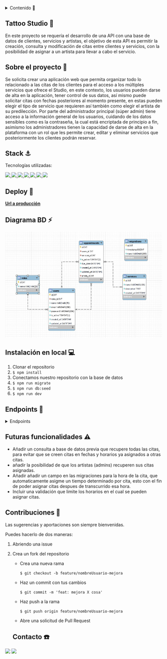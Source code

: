 <details>
  <summary>Contenido 📝</summary>
  <ol>
    <li><a href="#objetivo">Objetivo</a></li>
    <li><a href="#sobre-el-proyecto">Sobre el proyecto</a></li>
    <li><a href="#stack">Stack</a></li>
    <li><a href="#deploy-🚀">Deploy</a></li>
    <li><a href="#diagrama-bd">Diagrama</a></li>
    <li><a href="#instalación-en-local">Instalación</a></li>
    <li><a href="#endpoints">Endpoints</a></li>
    <li><a href="#futuras-funcionalidades">Futuras funcionalidades</a></li>
    <li><a href="#contribuciones">Contribuciones</a></li>
    <li><a href="#contacto">Contacto</a></li>
  </ol>
</details>

## Tattoo Studio :metal:
En este proyecto se requería el desarrollo de una API con una base de datos de clientes, servicios y artistas, el objetivo de esta API es permitir la creación, consulta y modificación de citas entre clientes y servicios, con la posibilidad de asignar a un artista para llevar a cabo el servicio.

## Sobre el proyecto :page_facing_up:
Se solicita crear una aplicación web que permita organizar todo lo relacionado a las citas de los clientes para el acceso a los múltiples servicios que ofrece el Studio, en este contexto, los usuarios pueden darse de alta en la aplicación, tener control de sus datos, así mismo puede solicitar citas con fechas posteriores al momento presente, en estas pueden elegir el tipo de servicio que requieren así también como elegir el artista de su predilección. Por parte del administrador principal (súper admin) tiene acceso a la información general de los usuarios, cuidando de los datos sensibles como es la contraseña, la cual está encriptada de principio a fin, asimismo los administradores tienen la capacidad de darse de alta en la plataforma con un rol que les permite crear, editar y eliminar servicios que posteriormente los clientes podrán reservar.


## Stack :anchor:
Tecnologías utilizadas:
<div align="left">
<a href="https://www.mysql.com/">
    <img src= "https://img.shields.io/badge/mysql-3E6E93?style=for-the-badge&logo=mysql&logoColor=white"/>
</a>
<a href="https://www.expressjs.com/">
    <img src= "https://img.shields.io/badge/express.js-%23404d59.svg?style=for-the-badge&logo=express&logoColor=%2361DAFB"/>
</a>
<a href="https://nodejs.org/es/">
    <img src= "https://img.shields.io/badge/node.js-026E00?style=for-the-badge&logo=node.js&logoColor=white"/>
</a>
<a href="https://developer.mozilla.org/es/docs/Web/JavaScript">
    <img src= "https://img.shields.io/badge/javascipt-EFD81D?style=for-the-badge&logo=javascript&logoColor=black"/>
</a>
<a href="https://www.github.com/">
    <img src= "https://img.shields.io/badge/github-24292F?style=for-the-badge&logo=github&logoColor=white"/>
</a>
<a href="https://git-scm.com/">
    <img src= "https://img.shields.io/badge/git-F54D27?style=for-the-badge&logo=git&logoColor=white"/>
</a>
<a href="https://jwt.io/">
    <img src= "https://img.shields.io/badge/JWT-black?style=for-the-badge&logo=JSON%20web%20tokens"/>
</a>
 </div>

 ## Deploy 🚀 
<div align="left">
    <a href="https://www.google.com"><strong>Url a producción </strong></a>
</div>

## Diagrama BD :zap:
!['imagen-db'](./images/db-tattoo-studio.jpg)

## Instalación en local :computer:
1. Clonar el repositorio
2. ` $ npm install `
3. Conectamos nuestro repositorio con la base de datos 
4. ``` $ npm run migrate ``` 
5. ``` $ npm run db:seed ``` 
6. ``` $ npm run dev ```

## Endpoints :electric_plug:	
<details>
<summary>Endpoints</summary>

- AUTH
    - REGISTER USERS

            POST http://localhost:3380/api/auth/register
        body:
        ``` js
                {
                "name": "pedro",
                "email": "pedro@pedro.com",
                "password": "12345678"
                }
        ```
    - REGISTER ADMIN / ARTISTS

             POST http://localhost:3380/api/auth/admin
         body:
         ``` js
                {
                    "name": "tatuador"
                    "email": "tatuador@tatuador.com",
                    "password": "12345678"
                }
        ```
    - LOGIN

            POST http://localhost:3380/api/auth/login  
        body:
        ``` js
            {
                "email": "pedro@pedro.com",
                "password": "12345678"
            }
        ```
- ROLES
    - GET ALL ROLES (SUPER ADMIN)

            GET http://localhost:3380/api/roles
        Bearer Token:
        ```js
            eyJhbGciOiJIUzI1NiIsInR5cCI6IkpXVCJ9.eyJpZCI6MSwicm9sZSI6MywiZW1haWwiOiJhYnJhaGFtLmVzY29iYXJAZXhhbXBsZS5jb20iLCJpYXQiOjE3MjA3MjUxMzQsImV4cCI6MTcyMDcyODczNH0.jxfLmca7YJHKxXsj3kC05hpKYEM3OCL9ADIUFWfegeE
        ```
    - CREATE ROLES (SUPER ADMIN)

            POST http://localhost:3380/api/roles
        Bearer Token:
        ```js
            eyJhbGciOiJIUzI1NiIsInR5cCI6IkpXVCJ9.eyJpZCI6MSwicm9sZSI6MywiZW1haWwiOiJhYnJhaGFtLmVzY29iYXJAZXhhbXBsZS5jb20iLCJpYXQiOjE3MjA3MjUxMzQsImV4cCI6MTcyMDcyODczNH0.jxfLmca7YJHKxXsj3kC05hpKYEM3OCL9ADIUFWfegeE
        ```
        body:
        ```js
            {
                "name": "tatuador"
            }
        ```
    - DELETE ROLES (SUPER ADMIN)

            DELETE http://localhost:3380/api/roles/:id_role
        Bearer Token:
        ```js
            eyJhbGciOiJIUzI1NiIsInR5cCI6IkpXVCJ9.eyJpZCI6MSwicm9sZSI6MywiZW1haWwiOiJhYnJhaGFtLmVzY29iYXJAZXhhbXBsZS5jb20iLCJpYXQiOjE3MjA3MjUxMzQsImV4cCI6MTcyMDcyODczNH0.jxfLmca7YJHKxXsj3kC05hpKYEM3OCL9ADIUFWfegeE
         ```
- USERS
    - GET ALL USERS (SUPER ADMIN)

            GET http://localhost:3380/api/users
        Bearer Token:
        ```js
            eyJhbGciOiJIUzI1NiIsInR5cCI6IkpXVCJ9.eyJpZCI6MSwicm9sZSI6MywiZW1haWwiOiJhYnJhaGFtLmVzY29iYXJAZXhhbXBsZS5jb20iLCJpYXQiOjE3MjA3MjUxMzQsImV4cCI6MTcyMDcyODczNH0.jxfLmca7YJHKxXsj3kC05hpKYEM3OCL9ADIUFWfegeE
         ```
    - GET USER PROFILE

            GET http://localhost:3380/api/users/profile
        Bearer Token:
        ```js
            eyJhbGciOiJIUzI1NiIsInR5cCI6IkpXVCJ9.eyJpZCI6MSwicm9sZSI6MywiZW1haWwiOiJhYnJhaGFtLmVzY29iYXJAZXhhbXBsZS5jb20iLCJpYXQiOjE3MjA3MjUxMzQsImV4cCI6MTcyMDcyODczNH0.jxfLmca7YJHKxXsj3kC05hpKYEM3OCL9ADIUFWfegeE
         ```
    - UPDATE USER PROFILE

            PUT http://localhost:3380/api/users/profile
        Bearer Token:
        ```js
            eyJhbGciOiJIUzI1NiIsInR5cCI6IkpXVCJ9.eyJpZCI6MSwicm9sZSI6MywiZW1haWwiOiJhYnJhaGFtLmVzY29iYXJAZXhhbXBsZS5jb20iLCJpYXQiOjE3MjA3MjUxMzQsImV4cCI6MTcyMDcyODczNH0.jxfLmca7YJHKxXsj3kC05hpKYEM3OCL9ADIUFWfegeE
         ```
        body:
        ```js
        {
            "name": "tatuador",
            "email": "tatuador@tatuador.com",
            "password": "12345678"
        }
        ```

    - UPDATE USER ROLE (SUPER ADMIN)

            PUT http://localhost:3380/api/users/1/role
        Bearer Token:
        ```js
            eyJhbGciOiJIUzI1NiIsInR5cCI6IkpXVCJ9.eyJpZCI6MSwicm9sZSI6MywiZW1haWwiOiJhYnJhaGFtLmVzY29iYXJAZXhhbXBsZS5jb20iLCJpYXQiOjE3MjA3MjUxMzQsImV4cCI6MTcyMDcyODczNH0.jxfLmca7YJHKxXsj3kC05hpKYEM3OCL9ADIUFWfegeE
        ```
        body:
        ```js
            {
                "roles_id": 3
            }
        ```
    - DELETE USER (SUPER ADMIN)

            PUT http://localhost:3380/api/users/:user_id
        Bearer Token:
        ```js
            eyJhbGciOiJIUzI1NiIsInR5cCI6IkpXVCJ9.eyJpZCI6MSwicm9sZSI6MywiZW1haWwiOiJhYnJhaGFtLmVzY29iYXJAZXhhbXBsZS5jb20iLCJpYXQiOjE3MjA3MjUxMzQsImV4cCI6MTcyMDcyODczNH0.jxfLmca7YJHKxXsj3kC05hpKYEM3OCL9ADIUFWfegeE
        ```
    - GET USER BY EMAIL (SUPER ADMIN)

            PUT http://localhost:3380/api/users/filters?email=example@example.com
        Bearer Token:
        ```js
            eyJhbGciOiJIUzI1NiIsInR5cCI6IkpXVCJ9.eyJpZCI6MSwicm9sZSI6MywiZW1haWwiOiJhYnJhaGFtLmVzY29iYXJAZXhhbXBsZS5jb20iLCJpYXQiOjE3MjA3MjUxMzQsImV4cCI6MTcyMDcyODczNH0.jxfLmca7YJHKxXsj3kC05hpKYEM3OCL9ADIUFWfegeE
        ```
        Params:
        ```js
            email=example@example.com
        ```
    - GET ALL ARTISTS

            GET http://localhost:3380/api/users/artists

- SERVICES
    - GET ALL SERVICES

            GET http://localhost:3380/api/services

    - CREATE NEW SERVICES (ADMIN - SUPER ADMIN)

            POST http://localhost:3380/api/services
        Bearer Token:
        ```js
            eyJhbGciOiJIUzI1NiIsInR5cCI6IkpXVCJ9.eyJpZCI6MSwicm9sZSI6MywiZW1haWwiOiJhYnJhaGFtLmVzY29iYXJAZXhhbXBsZS5jb20iLCJpYXQiOjE3MjA3MjUxMzQsImV4cCI6MTcyMDcyODczNH0.jxfLmca7YJHKxXsj3kC05hpKYEM3OCL9ADIUFWfegeE
        ```
        body:
        ```js
            {
                "name": "service name",
                "description": "service descriptión."
            }
        ```
    - UPDATE SERVICES (ADMIN - SUPER ADMIN)

            PUT http://localhost:3380/api/services/:service_id
        Bearer Token:
        ```js
            eyJhbGciOiJIUzI1NiIsInR5cCI6IkpXVCJ9.eyJpZCI6MSwicm9sZSI6MywiZW1haWwiOiJhYnJhaGFtLmVzY29iYXJAZXhhbXBsZS5jb20iLCJpYXQiOjE3MjA3MjUxMzQsImV4cCI6MTcyMDcyODczNH0.jxfLmca7YJHKxXsj3kC05hpKYEM3OCL9ADIUFWfegeE
        ```
        body:
        ```js
            {
                "name": "service name",
                "description": "service descriptión."
            }
        ```
    - DELETE SERVICES (ADMIN - SUPER ADMIN)

            DELETE http://localhost:3380/api/services/services_id

- APPOINTMENTS
    - GET APPOINTMENTS BY ID (SUPER ADMIN)

            GET http://localhost:3380/api/appointments/appointments_id
        Bearer Token:
        ```js
            ExampleTokenJsonWebToken
        ```
    - GET APPOINTMENTS BY USER ID

            GET http://localhost:3380/api/appointments
        Bearer Token:
        ```js
            ExampleTokenJsonWebToken
        ```
    - CREATE APPOINMENTS

            POST http://localhost:3380/api/appointments
        Bearer Token:
        ```js
            ExampleTokenJsonWebToken
        ```
        body: 
        ```js
            {
                "services_id": "1",
                "due_date": "2024-07-09",
                "artists_id": 3
            }
        ```
    - UPDATE APPOINTMENTS

            POST http://localhost:3380/api/appointments
        Bearer Token:
        ```js
            ExampleTokenJsonWebToken
        ```
        body:
        ```js
            {
                "services_id": "1",
                "due_date": "2024-07-09",
                "artists_id": 3
            }
        ```
</details>

## Futuras funcionalidades :warning:	
- Añadir un consulta a base de datos previa que recupere todas las citas, para evitar que se creen citas en fechas y horarios ya asignados a otras citas. 
- añadir la posibilidad de que los artistas (admins) recuperen sus citas asignadas.  
- Añadir añadir un campo en las migraciones para la hora de la cita, que automaticamente asigme un tiempo determinado por cita, esto con el fin de poder asignar citas despues de transcurrido esa hora.
-  Incluir una validación que limite los horarios en el cual se pueden asignar citas.

## Contribuciones :anger:	
Las sugerencias y aportaciones son siempre bienvenidas.  

Puedes hacerlo de dos maneras:

1. Abriendo una issue
2. Crea un fork del repositorio
    - Crea una nueva rama  
        ```
        $ git checkout -b feature/nombreUsuario-mejora
        ```
    - Haz un commit con tus cambios 
        ```
        $ git commit -m 'feat: mejora X cosa'
        ```
    - Haz push a la rama 
        ```
        $ git push origin feature/nombreUsuario-mejora
        ```
    - Abre una solicitud de Pull Request


    ## Contacto :phone:
<a href = "mailto:abrancho1908@gmail.com"><img src="https://img.shields.io/badge/Gmail-C6362C?style=for-the-badge&logo=gmail&logoColor=white" target="_blank"></a>
<a href="https://www.linkedin.com/in/abraham-escobar-angola-237a20224/" target="_blank"><img src="https://img.shields.io/badge/-LinkedIn-%230077B5?style=for-the-badge&logo=linkedin&logoColor=white" target="_blank"></a> 
</p>